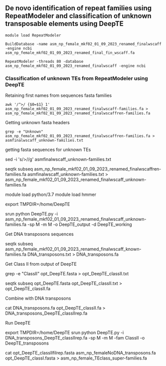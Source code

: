 ## De novo identification of repeat families using RepeatModeler and classification of unknown transposable elements using DeepTE

`module load RepeatModeler`

`BuildDatabase -name asm_np_female_mkf02_01_09_2023_renamed_finalwscaff -engine ncbi asm_np_female_mkf02_01_09_2023_renamed_final_fin_wscaff.fa`

`RepeatModeler -threads 80 -database asm_np_female_mkf02_01_09_2023_renamed_finalwscaff -engine ncbi`

### Classification of unknown TEs from RepeatModeler using DeepTE

Retaining first names from sequences fasta families

`awk '/^>/ {$0=$1} 1' asm_np_female_mkf02_01_09_2023_renamed_finalwscaff-families.fa > asm_np_female_mkf02_01_09_2023_renamed_finalwscaffren-families.fa`

Getting unknown fasta headers

`grep -e "Unknown" asm_np_female_mkf02_01_09_2023_renamed_finalwscaffren-families.fa > asmfinalwscaff_unknown-families.txt`

getting fasta sequences for unknown TEs

sed -i 's/>//g' asmfinalwscaff_unknown-families.txt

seqtk subseq asm_np_female_mkf02_01_09_2023_renamed_finalwscaffren-families.fa asmfinalwscaff_unknown-families.txt > asm_np_female_mkf02_01_09_2023_renamed_finalwscaff_unknown-families.fa

module load python/3.7
module load hmmer

export TMPDIR=/home/DeepTE

srun python DeepTE.py -i asm_np_female_mkf02_01_09_2023_renamed_finalwscaff_unknown-families.fa -sp M -m M -o DeepTE_output -d DeepTE_working

Get DNA transposons sequences

seqtk subseq asm_np_female_mkf02_01_09_2023_renamed_finalwscaff_known-families.fa DNA_transposons.txt > DNA_transposons.fa

Get Class II from output of DeepTE

grep -e "ClassII" opt_DeepTE.fasta > opt_DeepTE_classII.txt

seqtk subseq opt_DeepTE.fasta opt_DeepTE_classII.txt > opt_DeepTE_classII.fa

Combine with DNA transposons

cat DNA_transposons.fa opt_DeepTE_classII.fa > DNA_transposons_DeepTE_classIIrep.fa

Run DeepTE

export TMPDIR=/home/DeepTE
srun python DeepTE.py -i DNA_transposons_DeepTE_classIIrep.fa -sp M -m M  -fam ClassII -o DeepTE_transposons 

cat opt_DeepTE_classIIfilrep.fasta asm_np_femaleNoDNA_transposons.fa opt_DeepTE_classI.fasta > asm_np_female_TEclass_super-families.fa
